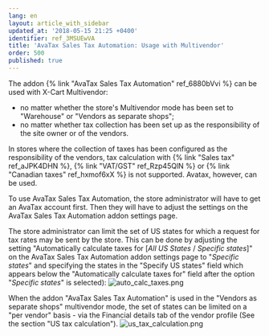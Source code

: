 ```yaml
---
lang: en
layout: article_with_sidebar
updated_at: '2018-05-15 21:25 +0400'
identifier: ref_3MSUEwVA
title: 'AvaTax Sales Tax Automation: Usage with Multivendor'
order: 500
published: true
---
```

The addon {% link "AvaTax Sales Tax Automation" ref_6880bVvi %} can be used with X-Cart Multivendor:
   
   * no matter whether the store's Multivendor mode has been set to "Warehouse" or "Vendors as separate shops";
   * no matter whether tax collection has been set up as the responsibility of the site owner or of the vendors. 

In stores where the collection of taxes has been configured as the responsibility of the vendors, tax calculation with {% link "Sales tax" ref_aJPK4DHN %}, {% link "VAT/GST" ref_Rzp45QlN %} or {% link "Canadian taxes" ref_hxmof6xX %} is not supported. Avatax, however, can be used. 

To use AvaTax Sales Tax Automation, the store administrator will have to get an AvaTax account first. Then they will have to adjust the settings on the AvaTax Sales Tax Automation addon settings page.

The store administrator can limit the set of US states for which a request for tax rates may be sent by the store. This can be done by adjusting the setting "Automatically calculate taxes for [_All US States_ / _Specific states_]" on the AvaTax Sales Tax Automation addon settings page to "_Specific states_" and specifying the states in the "Specify US states" field which appears below the "Automatically calculate taxes for" field after the option "_Specific states_" is selected):
![auto_calc_taxes.png]({{site.baseurl}}/attachments/ref_3MSUEwVA/auto_calc_taxes.png)

When the addon "AvaTax Sales Tax Automation" is used in the "Vendors as separate shops" multivendor mode, the set of states can be limited on a "per vendor" basis - via the Financial details tab of the vendor profile (See the section "US tax calculation").
![us_tax_calculation.png]({{site.baseurl}}/attachments/ref_3MSUEwVA/us_tax_calculation.png)
